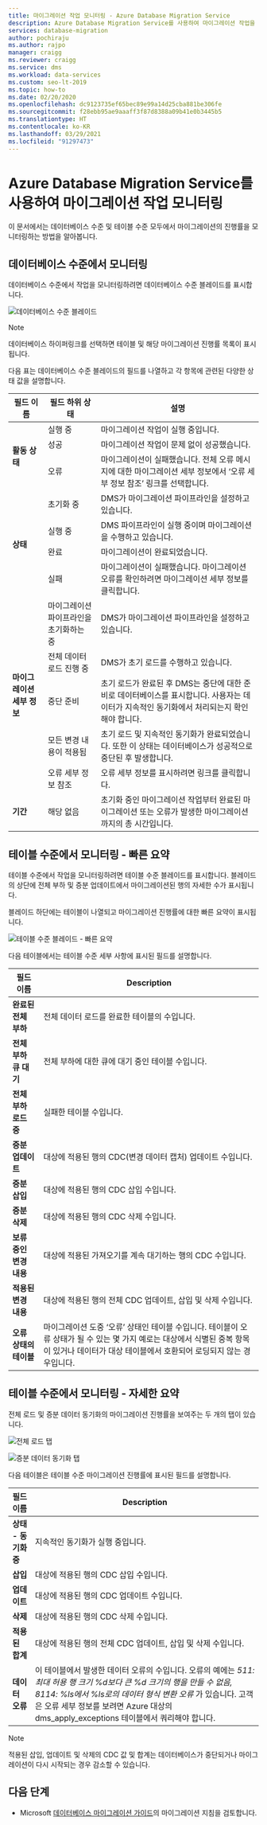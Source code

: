 ```yaml
---
title: 마이그레이션 작업 모니터링 - Azure Database Migration Service
description: Azure Database Migration Service를 사용하여 마이그레이션 작업을 모니터링하는 방법을 알아봅니다.
services: database-migration
author: pochiraju
ms.author: rajpo
manager: craigg
ms.reviewer: craigg
ms.service: dms
ms.workload: data-services
ms.custom: seo-lt-2019
ms.topic: how-to
ms.date: 02/20/2020
ms.openlocfilehash: dc9123735ef65bec89e99a14d25cba881be306fe
ms.sourcegitcommit: f28ebb95ae9aaaff3f87d8388a09b41e0b3445b5
ms.translationtype: HT
ms.contentlocale: ko-KR
ms.lasthandoff: 03/29/2021
ms.locfileid: "91297473"
---
```

# <a name="monitor-migration-activity-using-the-azure-database-migration-service"></a>Azure Database Migration Service를 사용하여 마이그레이션 작업 모니터링
이 문서에서는 데이터베이스 수준 및 테이블 수준 모두에서 마이그레이션의 진행률을 모니터링하는 방법을 알아봅니다.

## <a name="monitor-at-the-database-level"></a>데이터베이스 수준에서 모니터링
데이터베이스 수준에서 작업을 모니터링하려면 데이터베이스 수준 블레이드를 표시합니다.

![데이터베이스 수준 블레이드](media/how-to-monitor-migration-activity/dms-database-level-blade.png)

> [!NOTE]
> 데이터베이스 하이퍼링크를 선택하면 테이블 및 해당 마이그레이션 진행률 목록이 표시됩니다.

다음 표는 데이터베이스 수준 블레이드의 필드를 나열하고 각 항목에 관련된 다양한 상태 값을 설명합니다.

<table id='overview' class='overview'>
  <thead>
    <tr>
      <th class="x-hidden-focus"><strong>필드 이름</strong></th>
      <th><strong>필드 하위 상태</strong></th>
      <th><strong>설명</strong></th>
    </tr>
  </thead>
  <tbody>
    <tr>
      <td rowspan="3" class="ActivityStatus"><strong>활동 상태</strong></td>
      <td>실행 중</td>
      <td>마이그레이션 작업이 실행 중입니다.</td>
    </tr>
    <tr>
      <td>성공</td>
      <td>마이그레이션 작업이 문제 없이 성공했습니다.</td>
    </tr>
    <tr>
      <td>오류</td>
      <td>마이그레이션이 실패했습니다. 전체 오류 메시지에 대한 마이그레이션 세부 정보에서 ‘오류 세부 정보 참조’ 링크를 선택합니다.</td>
    </tr>
    <tr>
      <td rowspan="4" class="Status"><strong>상태</strong></td>
      <td>초기화 중</td>
      <td>DMS가 마이그레이션 파이프라인을 설정하고 있습니다.</td>
    </tr>
    <tr>
      <td>실행 중</td>
      <td>DMS 파이프라인이 실행 중이며 마이그레이션을 수행하고 있습니다.</td>
    </tr>
    <tr>
      <td>완료</td>
      <td>마이그레이션이 완료되었습니다.</td>
    </tr>
    <tr>
      <td>실패</td>
      <td>마이그레이션이 실패했습니다. 마이그레이션 오류를 확인하려면 마이그레이션 세부 정보를 클릭합니다.</td>
    </tr>
    <tr>
      <td rowspan="5" class="migration-details"><strong>마이그레이션 세부 정보</strong></td>
      <td>마이그레이션 파이프라인을 초기화하는 중</td>
      <td>DMS가 마이그레이션 파이프라인을 설정하고 있습니다.</td>
    </tr>
    <tr>
      <td>전체 데이터 로드 진행 중</td>
      <td>DMS가 초기 로드를 수행하고 있습니다.</td>
    </tr>
    <tr>
      <td>중단 준비</td>
      <td>초기 로드가 완료된 후 DMS는 중단에 대한 준비로 데이터베이스를 표시합니다. 사용자는 데이터가 지속적인 동기화에서 처리되는지 확인해야 합니다.</td>
    </tr>
    <tr>
      <td>모든 변경 내용이 적용됨</td>
      <td>초기 로드 및 지속적인 동기화가 완료되었습니다. 또한 이 상태는 데이터베이스가 성공적으로 중단된 후 발생합니다.</td>
    </tr>
    <tr>
      <td>오류 세부 정보 참조</td>
      <td>오류 세부 정보를 표시하려면 링크를 클릭합니다.</td>
    </tr>
    <tr>
      <td rowspan="1" class="duration"><strong>기간</strong></td>
      <td>해당 없음</td>
      <td>초기화 중인 마이그레이션 작업부터 완료된 마이그레이션 또는 오류가 발생한 마이그레이션까지의 총 시간입니다.</td>
    </tr>
     </tbody>
</table>

## <a name="monitor-at-table-level--quick-summary"></a>테이블 수준에서 모니터링 - 빠른 요약
테이블 수준에서 작업을 모니터링하려면 테이블 수준 블레이드를 표시합니다. 블레이드의 상단에 전체 부하 및 증분 업데이트에서 마이그레이션된 행의 자세한 수가 표시됩니다. 

블레이드 하단에는 테이블이 나열되고 마이그레이션 진행률에 대한 빠른 요약이 표시됩니다.

![테이블 수준 블레이드 - 빠른 요약](media/how-to-monitor-migration-activity/dms-table-level-blade-summary.png)

다음 테이블에서는 테이블 수준 세부 사항에 표시된 필드를 설명합니다.

| 필드 이름        | Description       |
| ------------- | ------------- |
| **완료된 전체 부하**      | 전체 데이터 로드를 완료한 테이블의 수입니다. |
| **전체 부하 큐 대기**      | 전체 부하에 대한 큐에 대기 중인 테이블 수입니다.      |
| **전체 부하 로드 중** | 실패한 테이블 수입니다.      |
| **증분 업데이트**      | 대상에 적용된 행의 CDC(변경 데이터 캡처) 업데이트 수입니다. |
| **증분 삽입**      | 대상에 적용된 행의 CDC 삽입 수입니다.      |
| **증분 삭제** | 대상에 적용된 행의 CDC 삭제 수입니다.      |
| **보류 중인 변경 내용**      | 대상에 적용된 가져오기를 계속 대기하는 행의 CDC 수입니다. |
| **적용된 변경 내용**      | 대상에 적용된 행의 전체 CDC 업데이트, 삽입 및 삭제 수입니다.      |
| **오류 상태의 테이블** | 마이그레이션 도중 ‘오류’ 상태인 테이블 수입니다. 테이블이 오류 상태가 될 수 있는 몇 가지 예로는 대상에서 식별된 중복 항목이 있거나 데이터가 대상 테이블에서 호환되어 로딩되지 않는 경우입니다.      |

## <a name="monitor-at-table-level--detailed-summary"></a>테이블 수준에서 모니터링 - 자세한 요약
전체 로드 및 증분 데이터 동기화의 마이그레이션 진행률을 보여주는 두 개의 탭이 있습니다.
    
![전체 로드 탭](media/how-to-monitor-migration-activity/dms-full-load-tab.png)

![증분 데이터 동기화 탭](media/how-to-monitor-migration-activity/dms-incremental-data-sync-tab.png)

다음 테이블은 테이블 수준 마이그레이션 진행률에 표시된 필드를 설명합니다.

| 필드 이름        | Description       |
| ------------- | ------------- |
| **상태 - 동기화 중**      | 지속적인 동기화가 실행 중입니다. |
| **삽입**      | 대상에 적용된 행의 CDC 삽입 수입니다.      |
| **업데이트** | 대상에 적용된 행의 CDC 업데이트 수입니다.      |
| **삭제**      | 대상에 적용된 행의 CDC 삭제 수입니다. |
| **적용된 합계**      | 대상에 적용된 행의 전체 CDC 업데이트, 삽입 및 삭제 수입니다. |
| **데이터 오류** | 이 테이블에서 발생한 데이터 오류의 수입니다. 오류의 예에는 *511: 최대 허용 행 크기 %d보다 큰 %d 크기의 행을 만들 수 없음, 8114: %ls에서 %ls로의 데이터 형식 변환 오류* 가 있습니다.  고객은 오류 세부 정보를 보려면 Azure 대상의 dms_apply_exceptions 테이블에서 쿼리해야 합니다.    |

> [!NOTE]
> 적용된 삽입, 업데이트 및 삭제의 CDC 값 및 합계는 데이터베이스가 중단되거나 마이그레이션이 다시 시작되는 경우 감소할 수 있습니다.

## <a name="next-steps"></a>다음 단계
- Microsoft [데이터베이스 마이그레이션 가이드](https://datamigration.microsoft.com/)의 마이그레이션 지침을 검토합니다.